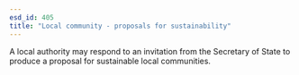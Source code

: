 ```yaml
---
esd_id: 405
title: "Local community - proposals for sustainability"
---
```


A local authority may respond to an invitation from the Secretary of State to produce a proposal for sustainable local communities. 

